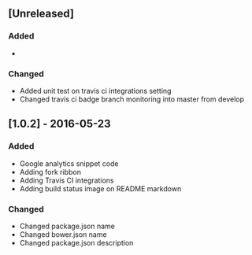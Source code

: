 ## [Unreleased]
### Added
- 

### Changed 
- Added unit test on travis ci integrations setting
- Changed travis ci badge branch monitoring into master from develop

## [1.0.2] - 2016-05-23
### Added
- Google analytics snippet code
- Adding fork ribbon
- Adding Travis CI integrations
- Adding build status image on README markdown

### Changed 
- Changed package.json name
- Changed bower.json name
- Changed package.json description
